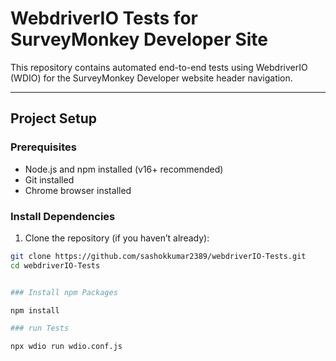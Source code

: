 # WebdriverIO Tests for SurveyMonkey Developer Site

This repository contains automated end-to-end tests using WebdriverIO (WDIO) for the SurveyMonkey Developer website header navigation.

---

## Project Setup

### Prerequisites

- Node.js and npm installed (v16+ recommended)
- Git installed
- Chrome browser installed

### Install Dependencies

1. Clone the repository (if you haven’t already):

```bash
git clone https://github.com/sashokkumar2389/webdriverIO-Tests.git
cd webdriverIO-Tests


### Install npm Packages

npm install

### run Tests

npx wdio run wdio.conf.js

